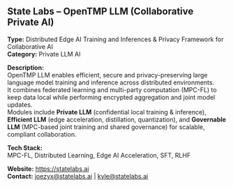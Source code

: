 ## State Labs – OpenTMP LLM (Collaborative Private AI)
**Type:** Distributed Edge AI Training and Inferences & Privacy Framework for Collaborative AI  
**Category:** Private LLM AI 

**Description:**  
OpenTMP LLM enables efficient, secure and privacy-preserving large language model training and inference across distributed environments.  
It combines federated learning and multi-party computation (MPC-FL) to keep data local while performing encrypted aggregation and joint model updates.  
Modules include **Private LLM** (confidential local training & inference), **Efficient LLM** (edge acceleration, distillation, quantization), and **Governable LLM** (MPC-based joint training and shared governance) for scalable, compliant collaboration.

**Tech Stack:**  
MPC-FL, Distributed Learning, Edge AI Acceleration, SFT, RLHF

**Website:** https://statelabs.ai  
**Contact:** joezyx@statelabs.ai | kyle@statelabs.ai
